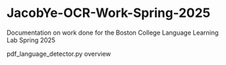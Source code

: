 # JacobYe-OCR-Work-Spring-2025
Documentation on work done for the Boston College Language Learning Lab Spring 2025

pdf_language_detector.py overview
